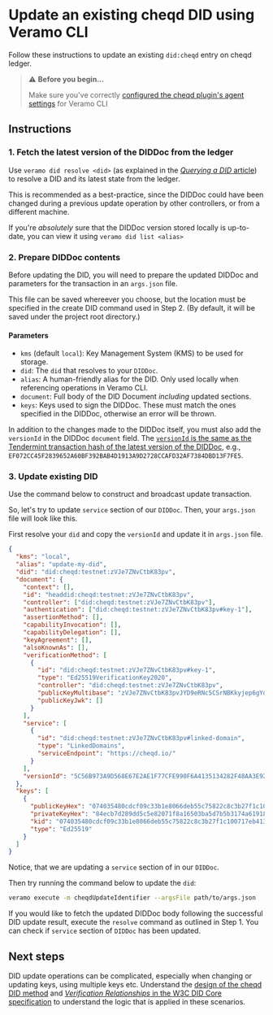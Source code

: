# Update an existing cheqd DID using Veramo CLI

Follow these instructions to update an existing `did:cheqd` entry on cheqd ledger.

> ⚠️ **Before you begin...**
>
> Make sure you've correctly [configured the cheqd plugin's agent settings](../setup-cli.md) for Veramo CLI

## Instructions

### 1. Fetch the latest version of the DIDDoc from the ledger

Use `veramo did resolve <did>` (as explained in the [_Querying a DID_ article](query-did.md)) to resolve a DID and its latest state from the ledger.

This is recommended as a best-practice, since the DIDDoc could have been changed during a previous update operation by other controllers, or from a different machine.

If you're _absolutely_ sure that the DIDDoc version stored locally is up-to-date, you can view it using `veramo did list <alias>`

### 2. Prepare DIDDoc contents

Before updating the DID, you will need to prepare the updated DIDDoc and parameters for the transaction in an `args.json` file.

This file can be saved whereever you choose, but the location must be specified in the create DID command used in Step 2. (By default, it will be saved under the project root directory.)

#### Parameters

- `kms` (default `local`): Key Management System (KMS) to be used for storage.
- `did`: The `did` that resolves to your `DIDDoc`.
- `alias`: A human-friendly alias for the DID. Only used locally when referencing operations in Veramo CLI.
- `document`: Full body of the DID Document _including_ updated sections.
- `keys`: Keys used to sign the DIDDoc. These must match the ones specified in the DIDDoc, otherwise an error will be thrown.

In addition to the changes made to the DIDDoc itself, you must also add the `versionId` in the DIDDoc `document` field. The [`versionId` is the same as the Tendermint transaction hash of the latest version of the DIDDoc](https://docs.cheqd.io/node/architecture/adr-list/adr-002-cheqd-did-method), e.g., `EF072CC45F2839652A60BF392BAB4D1913A9D2728CCAFD32AF7384DBD13F7FE5`.

### 3. Update existing DID

Use the command below to construct and broadcast update transaction.

So, let's try to update `service` section of our `DIDDoc`. Then, your `args.json` file will look like this.

First resolve your `did` and copy the `versionId` and update it in `args.json` file.

```json
{
  "kms": "local",
  "alias": "update-my-did",
  "did": "did:cheqd:testnet:zVJe7ZNvCtbK83pv",
  "document": {
    "context": [],
    "id": "headdid:cheqd:testnet:zVJe7ZNvCtbK83pv",
    "controller": ["did:cheqd:testnet:zVJe7ZNvCtbK83pv"],
    "authentication": ["did:cheqd:testnet:zVJe7ZNvCtbK83pv#key-1"],
    "assertionMethod": [],
    "capabilityInvocation": [],
    "capabilityDelegation": [],
    "keyAgreement": [],
    "alsoKnownAs": [],
    "verificationMethod": [
      {
        "id": "did:cheqd:testnet:zVJe7ZNvCtbK83pv#key-1",
        "type": "Ed25519VerificationKey2020",
        "controller": "did:cheqd:testnet:zVJe7ZNvCtbK83pv",
        "publicKeyMultibase": "zVJe7ZNvCtbK83pvJYD9eRNc5CSrNBKkyjep6gYdaWub",
        "publicKeyJwk": []
      }
    ],
    "service": [
      {
        "id": "did:cheqd:testnet:zVJe7ZNvCtbK83pv#linked-domain",
        "type": "LinkedDomains",
        "serviceEndpoint": "https://cheqd.io/"
      }
    ],
    "versionId": "5C56B973A9D568E67E2AE1F77CFE990F6A4135134282F48AA3E92DA1A20D72C8"
  },
  "keys": [
    {
      "publicKeyHex": "074035480cdcf09c33b1e8066deb55c75822c8c3b27f1c100717eb413bc08e06",
      "privateKeyHex": "84ecb7d289dd5c5e82071f8a16503ba5d7b5b3174a619186f430918a6ab00e3b074035480cdcf09c33b1e8066deb55c75822c8c3b27f1c100717eb413bc08e06",
      "kid": "074035480cdcf09c33b1e8066deb55c75822c8c3b27f1c100717eb413bc08e06",
      "type": "Ed25519"
    }
  ]
}
```

Notice, that we are updating a `service` section of in our `DIDDoc`.

Then try running the command below to update the `did`:

```bash
veramo execute -m cheqdUpdateIdentifier --argsFile path/to/args.json
```

If you would like to fetch the updated DIDDoc body following the successful DID update result, execute the `resolve` command as outlined in Step 1. You can check if `service` section of `DIDDoc` has been updated.

## Next steps

DID update operations can be complicated, especially when changing or updating keys, using multiple keys etc. Understand the [design of the cheqd DID method](https://docs.cheqd.io/node/architecture/adr-list/adr-002-cheqd-did-method) and [_Verification Relationships_ in the W3C DID Core specification](https://w3c.github.io/did-core/#verification-relationships) to understand the logic that is applied in these scenarios.

